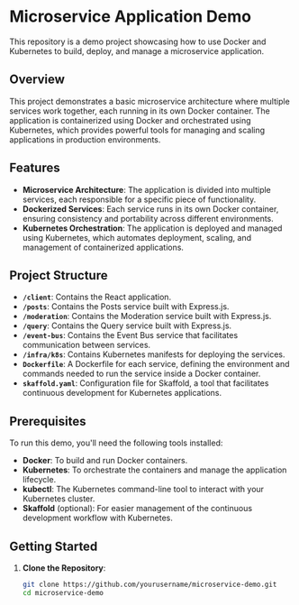 # Microservice Application Demo

This repository is a demo project showcasing how to use Docker and Kubernetes to build, deploy, and manage a microservice application.

## Overview

This project demonstrates a basic microservice architecture where multiple services work together, each running in its own Docker container. The application is containerized using Docker and orchestrated using Kubernetes, which provides powerful tools for managing and scaling applications in production environments.

## Features

- **Microservice Architecture**: The application is divided into multiple services, each responsible for a specific piece of functionality.
- **Dockerized Services**: Each service runs in its own Docker container, ensuring consistency and portability across different environments.
- **Kubernetes Orchestration**: The application is deployed and managed using Kubernetes, which automates deployment, scaling, and management of containerized applications.

## Project Structure

- **`/client`**: Contains the React application.
- **`/posts`**: Contains the Posts service built with Express.js.
- **`/moderation`**: Contains the Moderation service built with Express.js.
- **`/query`**: Contains the Query service built with Express.js.
- **`/event-bus`**: Contains the Event Bus service that facilitates communication between services.
- **`/infra/k8s`**: Contains Kubernetes manifests for deploying the services.
- **`Dockerfile`**: A Dockerfile for each service, defining the environment and commands needed to run the service inside a Docker container.
- **`skaffold.yaml`**: Configuration file for Skaffold, a tool that facilitates continuous development for Kubernetes applications.

## Prerequisites

To run this demo, you'll need the following tools installed:

- **Docker**: To build and run Docker containers.
- **Kubernetes**: To orchestrate the containers and manage the application lifecycle.
- **kubectl**: The Kubernetes command-line tool to interact with your Kubernetes cluster.
- **Skaffold** (optional): For easier management of the continuous development workflow with Kubernetes.

## Getting Started

1. **Clone the Repository**:

   ```bash
   git clone https://github.com/yourusername/microservice-demo.git
   cd microservice-demo
   ```

